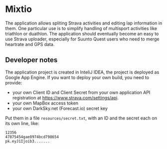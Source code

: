 Mixtio
======

The application allows spliting Strava activities and editing lap information in them. One particular use
is to simplify handling of multisport activities like triathlon or duathlon. The application should eventually
become an easy to use Strava uploader, especially for Suunto Quest users who need to merge heartrate and GPS data.


Developer notes
---------------

The application project is created in InteliJ IDEA, the project is deployed as Google App Engine.
If you want to deploy your own build, you need to provide:
 - your own Client ID and Client Secret from your own application API registration at https://www.strava.com/settings/api.
 - your own MapBox access token
 - your own DarkSky.net (Forecast.io) secret key 

Put them in a file `resources/secret.txt`, with an ID and the secret each on its own line, like:

    12356
    47875454gae8974bcd798654
    pk.eyJ1Ijoib3.......

